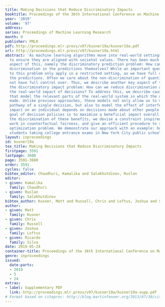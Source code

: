 ```yaml
---
title: Making Decisions that Reduce Discriminatory Impacts
booktitle: Proceedings of the 36th International Conference on Machine Learning
year: '2019'
volume: '97'
address: 
series: Proceedings of Machine Learning Research
month: 0
publisher: PMLR
pdf: http://proceedings.mlr.press/v97/kusner19a/kusner19a.pdf
url: http://proceedings.mlr.press/v97/kusner19a.html
abstract: 'As machine learning algorithms move into real-world settings, it is crucial
  to ensure they are aligned with societal values. There has been much work on one
  aspect of this, namely the discriminatory prediction problem: How can we reduce
  discrimination in the predictions themselves? While an important question, solutions
  to this problem only apply in a restricted setting, as we have full control over
  the predictions. Often we care about the non-discrimination of quantities we do
  not have full control over. Thus, we describe another key aspect of this challenge,
  the discriminatory impact problem: How can we reduce discrimination arising from
  the real-world impact of decisions? To address this, we describe causal methods
  that model the relevant parts of the real-world system in which the decisions are
  made. Unlike previous approaches, these models not only allow us to map the causal
  pathway of a single decision, but also to model the effect of interference–how the
  impact on an individual depends on decisions made about other people. Often, the
  goal of decision policies is to maximize a beneficial impact overall. To reduce
  the discrimination of these benefits, we devise a constraint inspired by recent
  work in counterfactual fairness, and give an efficient procedure to solve the constrained
  optimization problem. We demonstrate our approach with an example: how to increase
  students taking college entrance exams in New York City public schools.'
layout: inproceedings
id: kusner19a
tex_title: Making Decisions that Reduce Discriminatory Impacts
firstpage: 3591
lastpage: 3600
page: 3591-3600
order: 3591
cycles: false
bibtex_editor: Chaudhuri, Kamalika and Salakhutdinov, Ruslan
editor:
- given: Kamalika
  family: Chaudhuri
- given: Ruslan
  family: Salakhutdinov
bibtex_author: Kusner, Matt and Russell, Chris and Loftus, Joshua and Silva, Ricardo
author:
- given: Matt
  family: Kusner
- given: Chris
  family: Russell
- given: Joshua
  family: Loftus
- given: Ricardo
  family: Silva
date: 2019-05-24
container-title: Proceedings of the 36th International Conference on Machine Learning
genre: inproceedings
issued:
  date-parts:
  - 2019
  - 5
  - 24
extras:
- label: Supplementary PDF
  link: http://proceedings.mlr.press/v97/kusner19a/kusner19a-supp.pdf
# Format based on citeproc: http://blog.martinfenner.org/2013/07/30/citeproc-yaml-for-bibliographies/
---
```

